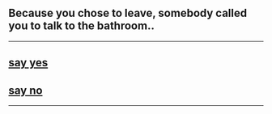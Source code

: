 ## Because you chose to leave, somebody called you to talk to the bathroom..
---
## [say yes](yes.md)

## [say no](no.md)
---
